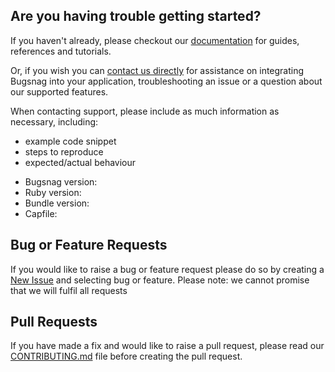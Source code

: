 ## Are you having trouble getting started?
If you haven't already, please checkout our [documentation](https://docs.bugsnag.com/build-integrations/capistrano/) for guides, references and tutorials.

Or, if you wish you can [contact us directly](mailto:support@bugsnag.com) for assistance on integrating Bugsnag into your application, troubleshooting an issue or a question about our supported features.

When contacting support, please include as much information as necessary, including:

- example code snippet
- steps to reproduce
- expected/actual behaviour 

* Bugsnag version:
* Ruby version:
* Bundle version:
* Capfile:

## Bug or Feature Requests
If you would like to raise a bug or feature request please do so by creating a [New Issue](https://github.com/bugsnag/bugsnag-capistrano/issues/new/choose) and selecting bug or feature.
Please note: we cannot promise that we will fulfil all requests

## Pull Requests
If you have made a fix and would like to raise a pull request, please read our [CONTRIBUTING.md](../CONTRIBUTING.md) file before creating the pull request.